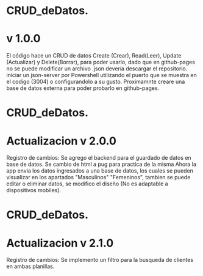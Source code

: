 # CRUD_deDatos.
# v 1.0.0
El código hace un CRUD de datos Create (Crear), Read(Leer), Update (Actualizar) y Delete(Borrar), para poder usarlo, dado que en  github-pages no se puede modificar un archivo .json
devería descargar el repositorio.
iniciar un json-server por Powershell
utilizando el puerto que se muestra en el codigo (3004) o configurandolo a su gusto.
Proximamnte creare una base de datos externa para poder probarlo en github-pages.
# CRUD_deDatos.
# Actualizacion v 2.0.0
Registro de cambios:
Se agrego el backend para el guardado de datos en base de datos.
Se cambio de html a pug para practica de la misma
Ahora la app envia los datos ingresados a una base de datos, los cuales se pueden visualizar en los apartados "Masculinos" "Femeninos", tambien se puede editar o eliminar datos, se modifico el diseño (No es adaptable a dispositivos mobiles).

# CRUD_deDatos.
# Actualizacion v 2.1.0
Registro de cambios:
Se implemento un filtro para la busqueda de clientes en ambas planillas.
